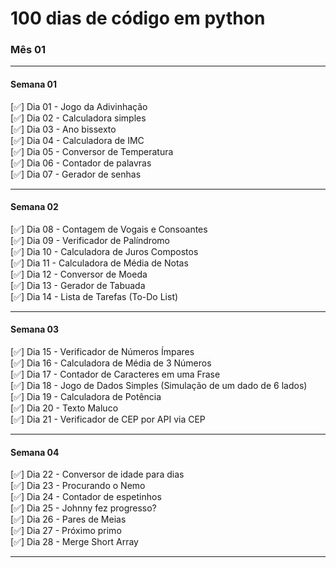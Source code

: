 # 100 dias de código em python

### Mês 01

---

#### Semana 01

[✅] Dia 01 - Jogo da Adivinhação&nbsp;  
[✅] Dia 02 - Calculadora simples&nbsp;  
[✅] Dia 03 - Ano bissexto&nbsp;  
[✅] Dia 04 - Calculadora de IMC&nbsp;  
[✅] Dia 05 - Conversor de Temperatura&nbsp;  
[✅] Dia 06 - Contador de palavras&nbsp;  
[✅] Dia 07 - Gerador de senhas&nbsp;

---

#### Semana 02

[✅] Dia 08 - Contagem de Vogais e Consoantes&nbsp;  
[✅] Dia 09 - Verificador de Palíndromo&nbsp;  
[✅] Dia 10 - Calculadora de Juros Compostos&nbsp;  
[✅] Dia 11 - Calculadora de Média de Notas&nbsp;  
[✅] Dia 12 - Conversor de Moeda&nbsp;  
[✅] Dia 13 - Gerador de Tabuada&nbsp;  
[✅] Dia 14 - Lista de Tarefas (To-Do List)&nbsp;

---

#### Semana 03

[✅] Dia 15 - Verificador de Números Ímpares&nbsp;  
[✅] Dia 16 - Calculadora de Média de 3 Números&nbsp;  
[✅] Dia 17 - Contador de Caracteres em uma Frase&nbsp;  
[✅] Dia 18 - Jogo de Dados Simples (Simulação de um dado de 6 lados)&nbsp;  
[✅] Dia 19 - Calculadora de Potência&nbsp;  
[✅] Dia 20 - Texto Maluco&nbsp;  
[✅] Dia 21 - Verificador de CEP por API via CEP&nbsp;

---

#### Semana 04

[✅] Dia 22 - Conversor de idade para dias&nbsp;  
[✅] Dia 23 - Procurando o Nemo&nbsp;  
[✅] Dia 24 - Contador de espetinhos&nbsp;  
[✅] Dia 25 - Johnny fez progresso?&nbsp;  
[✅] Dia 26 - Pares de Meias&nbsp;  
[✅] Dia 27 - Próximo primo&nbsp;  
[✅] Dia 28 - Merge Short Array&nbsp;

---
